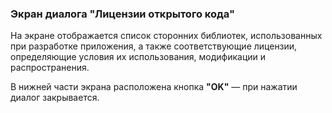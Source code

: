 ### Экран диалога "Лицензии открытого кода"

На экране отображается список сторонних библиотек, использованных при разработке приложения, а также соответствующие лицензии, определяющие условия их использования, модификации и распространения.

В нижней части экрана расположена кнопка **"OK"** — при нажатии диалог закрывается.